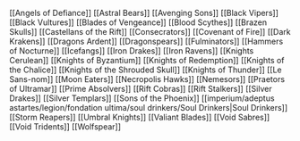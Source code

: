 [[Angels of Defiance]]
[[Astral Bears]]
[[Avenging Sons]]
[[Black Vipers]]
[[Black Vultures]]
[[Blades of Vengeance]]
[[Blood Scythes]]
[[Brazen Skulls]]
[[Castellans of the Rift]]
[[Consecrators]]
[[Covenant of Fire]]
[[Dark Krakens]]
[[Dragons Ardent]]
[[Dragonspears]]
[[Fulminators]]
[[Hammers of Nocturne]]
[[Icefangs]]
[[Iron Drakes]]
[[Iron Ravens]]
[[Knights Cerulean]]
[[Knights of Byzantium]]
[[Knights of Redemption]]
[[Knights of the Chalice]]
[[Knights of the Shrouded Skull]]
[[Knights of Thunder]]
[[Le Sans-nom]]
[[Moon Eaters]]
[[Necropolis Hawks]]
[[Nemesors]]
[[Praetors of Ultramar]]
[[Prime Absolvers]]
[[Rift Cobras]]
[[Rift Stalkers]]
[[Silver Drakes]]
[[Silver Templars]]
[[Sons of the Phoenix]]
[[imperium/adeptus astartes/legion/fondation ultima/soul drinkers/Soul Drinkers|Soul Drinkers]]
[[Storm Reapers]]
[[Umbral Knights]]
[[Valiant Blades]]
[[Void Sabres]]
[[Void Tridents]]
[[Wolfspear]]



